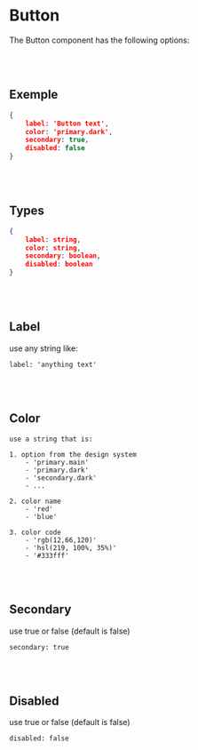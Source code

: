 # Button
The Button component has the following options:

<br/>
<br/>

## Exemple
```json
{
    label: 'Button text',
    color: 'primary.dark',
    secondary: true,
    disabled: false
}
```

<br/>
<br/>

## Types
```json
{
    label: string,
    color: string,
    secondary: boolean,
    disabled: boolean
}
```

<br/>
<br/>

## Label

use any string like:

`label: 'anything text'`

<br/>
<br/>

## Color
```
use a string that is:

1. option from the design system
    - 'primary.main'
    - 'primary.dark'
    - 'secondary.dark'
    - ...

2. color name
    - 'red'
    - 'blue'

3. color code
    - 'rgb(12,66,120)'
    - 'hsl(219, 100%, 35%)'
    - '#333fff'
```

<br/>
<br/>

## Secondary

use true or false (default is false)

`secondary: true`

<br/>
<br/>

## Disabled

use true or false (default is false)

`disabled: false`
